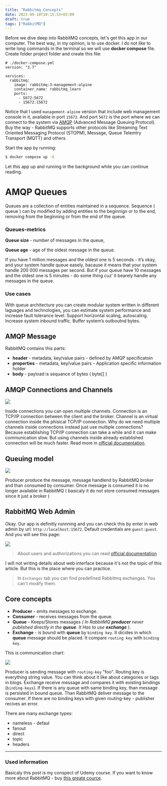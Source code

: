 ```yaml
---
title: "Rabbitmq Concepts"
date: 2023-09-10T10:15:53+03:00
draft: true
tags: ["RabbitMQ"]
---
```



Before we dive deep into RabbitMQ concepts, let's get this app in our computer.
The best way, in my opinion, is to use docker. I do not like to write long
commands in the terminal so we will use **docker compose** file. Create folder
project folder and create this file:

```
# ./docker-compose.yml
version: "3.7"

services:
  rabbitmq:
    image: rabbitmq:3-management-alpine
    container_name: rabbitmq_learn
    ports:
      - 5672:5672
      - 15672:15672

```

Notice that I used `management-alpine` version that include web management console
in it, available in port `15672`. And port `5672` is the port where we can connect
to the system via [AMQP](https://www.rabbitmq.com/protocol.html) (Advanced Message 
Queuing Protocol). 
Buy the way - RabbitMQ supports other protocols like Streaming Text Oriented 
Messaging Protocol (STOPM), Message, Queue Telemtry Transport (MQTT) and others

Start the app by running:

```bash
$ docker compose up -d
```

Let this app up and running in the background while you can continue reading.

# AMQP Queues

Queues are a collection of entities maintained in a sequence. Sequence ( queue )
can by modified by adding entities to the beginnign or to the end, removing from
the beginning or from the end of the queue.

### Queues-metrics

**Queue size** - number of messages in the queue,

**Queue age** - age of the oldest message in the queue.

If you have 1 million messages and the oldest one is 5 seconds - it’s okay, and 
your system handle queue easely, bacause it means that your system handle 200 000
messages per second. But if your queue have 10 messages and the oldest one is 5 
minutes - do some thing cuz’ it bearely handle any messages in the queue.

### Use cases

With queue architecture you can create modular system written in different 
laguages and technologies, you can estimate system performance and increase fault 
tolerance level. Support horizontal scaling, autoscaling. Increase system inbound 
traffic. Buffer system’s outboutnd bytes.

## AMQP Message

RabbitMQ contains this parts:

- **header** - metadata, key/value pairs - defined by AMQP specificatoin
- **properties** - metadata, key/value pairs - Application specific information holder
- **body** - payload is sequance of bytes ( byte[] )

## AMQP Connections and Channels

![](/static/images/rabbitmq-concepts/channels_connections.png)

Inside connections you can open multiple channels. Connection is an TCP/IP 
connection between the client and the broker. Channel is an virtual connection
inside the phisical TCP/IP connection. Why do we need multiple channels inside
connections instead just use multiple connections? Because establishing TCP/IP
connection can take a while and it can make communication slow. But using channels
inside already established connection will be much faster. Read more in [official
documentation](https://www.rabbitmq.com/connections.html).

## Queuing model

![](/static/images/rabbitmq-concepts/queuing-model.png)
 
Producer produce the message, message handlend by RabbitMQ broker and than 
consumed by consumer. Once message is consumed it is no longer available in 
RabbitMQ ( basicaly it do not store consumed messages since it just a broker )


## RabbitMQ Web Admin

Okay. Our app is definitly runnning and you can check this by enter in web admin
by url: `http://localhost:15672`. Default credentials
are `guest:guest`. And you will see this page:

![](/static/images/rabbitmq-concepts/rabbitmq-admin.png)

> About users and authorizations you can read [official documentation](https://www.rabbitmq.com/access-control.html#loopback-users)

I will not writing details about web interface because it's not the topic of this
article. But this is the place where you can practice.

> In `Exchanges` tab you can find predefined Rabbitmq exchanges. You can't 
modify them.

## Core concepts

- **Producer** - emits messages to exchange.
- **Consumer** - receives messages from the queue.
- **Queue** - Keeps/Stores messages *( In RabbitMQ **producer** never published directly in
the **queue**. It Has to use **exchange** )*.
- **Exchange** - is bound with **queue** by `binding key`. It dicides in which **queue**
message should be placed. It compare `routing key` with `binding key`.

This is communication chart:

![](/static/images/rabbitmq-concepts/core-concepts.png)

Producer is sending message with `routing-key` "foo". Routing key is everything 
string value. You can think about it like about categories or tags in blogs. 
Exchange receive message and compares it with existing bindings (`binding-keys`).
If there is any queue with same binding key, than message is persisted in bound 
queue. Than RabbitMQ deliver message to the consumer. If there are no binding 
keys with given routing-key - publisher recives an error.

There are many exchange types:
- nameless - defaul
- fanout
- direct
- topic
- headers



---

### Used information

Basicaly this post is my conspect of Udemy course. If you want to know more 
about RabbitMQ - buy [this greate cource](https://www.udemy.com/course/rabbitmq-in-practice/).